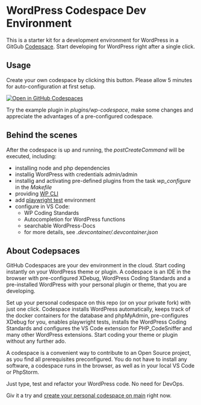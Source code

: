 # WordPress Codespace Dev Environment

This is a starter kit for a development environment for WordPress in a GitGub [Codepsace](https://github.com/features/codespaces).
Start developing for WordPress right after a single click.

## Usage
Create your own codespace by clicking this button. Please allow 5 minutes for auto-configuration at first setup. 

[![Open in GitHub Codespaces](https://github.com/codespaces/badge.svg)](https://github.com/codespaces/new?hide_repo_select=true&ref=main&repo=586814971&machine=standardLinux32gb&devcontainer_path=.devcontainer%2Fdevcontainer.json&location=WestEurope)

Try the example plugin in _plugins/wp-codespace_, make some changes and appreciate the advantages of a pre-configured codespace.

## Behind the scenes
After the codespace is up and running, the _postCreateCommand_ will be executed, including:
- installing node and php dependencies
- installig WordPress with credentials admin/admin
- installig and activating pre-defined plugins from the task _wp_configure_ in the _Makefile_
- providing [WP CLI](https://wp-cli.org/)
- add [playwright test](https://playwright.dev/) environment
- configure in VS Code:
  - WP Coding Standards
  - Autocompletion for WordPress functions
  - searchable WordPress-Docs
  - for more details, see _.devcontainer/.devcontainer.json_

## About Codepsaces
GitHub Codespaces are your dev environment in the cloud. Start coding instantly on your WordPress theme or plugin. A codespace is an IDE in the browser with pre-configured XDebug, WordPress Coding Standards and a pre-installed WordPress with your personal plugin or theme, that you are developing.

Set up your personal codespace on this repo (or on your private fork) with just one click. Codespace installs WordPress automatically, keeps track of the docker containers for the database and phpMyAdmin, pre-configures XDebug for you, enables playwright tests, installs the WordPress Coding Standards and configures the VS Code extension for PHP_CodeSniffer and many other WordPress extensions. Start coding your theme or plugin without any further ado.

A codespace is a convenient way to contribute to an Open Source project, as you find all prerequisites preconfigured. You do not have to install any software, a codespace runs in the browser, as well as in your local VS Code or PhpStorm.

Just type, test and refactor your WordPress code. No need for DevOps.

Giv it a try and [create your personal codespace on main](https://github.com/codespaces/new?hide_repo_select=true&ref=main&repo=586814971&machine=standardLinux32gb&devcontainer_path=.devcontainer%2Fdevcontainer.json&location=WestEurope) right now.
